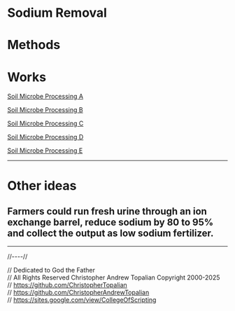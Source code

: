 # Sodium Removal

# Methods

# Works
[Soil Microbe Processing A](methods/soil_microbe_processing/soil_microbe_processing_a.md)  

[Soil Microbe Processing B](methods/soil_microbe_processing/soil_microbe_processing_b.md)  

[Soil Microbe Processing C](methods/soil_microbe_processing/soil_microbe_processing_c.md)  

[Soil Microbe Processing D](methods/soil_microbe_processing/soil_microbe_processing_d.md)  

[Soil Microbe Processing E](methods/soil_microbe_processing/soil_microbe_processing_e.md)  

---

# Other ideas

## Farmers could run fresh urine through an ion exchange barrel, reduce sodium by 80 to 95% and collect the output as low sodium fertilizer.

---

//----//

// Dedicated to God the Father  
// All Rights Reserved Christopher Andrew Topalian Copyright 2000-2025  
// https://github.com/ChristopherTopalian  
// https://github.com/ChristopherAndrewTopalian  
// https://sites.google.com/view/CollegeOfScripting  

